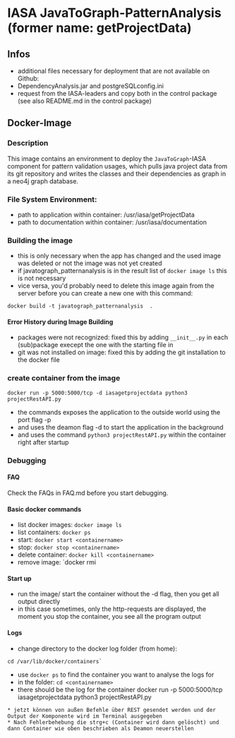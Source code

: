 # IASA JavaToGraph-PatternAnalysis (former name: getProjectData)

## Infos 
* additional files necessary for deployment that are not available on Github: 
* DependencyAnalysis.jar and postgreSQLconfig.ini
* request from the IASA-leaders and copy both in the control package (see also README.md in the control package)

## Docker-Image 
### Description
This image contains an environment to deploy the `JavaToGraph`-IASA component for pattern validation usages, which pulls java project data from its git repository and writes the classes and their dependencies as graph in a neo4j graph database.

### File System Environment:
* path to application within container: /usr/iasa/getProjectData
* path to documentation within container: /usr/iasa/documentation

### Building the image
* this is only necessary when the app has changed and the used image was deleted or not the image was not yet created
* if javatograph_patternanalysis is in the result list of `docker image ls` this is not necessary
* vice versa, you'd probably need to delete this image again from the server before you can create a new one with this command:  
```
docker build -t javatograph_patternanalysis  .
```
#### Error History during Image Building 
* packages were not recognized: fixed this by adding `__init__.py` in each (sub)package execept the one with the starting file in
* git was not installed on image: fixed this by adding the git installation to the docker file

### create container from the image 

```
docker run -p 5000:5000/tcp -d iasagetprojectdata python3 projectRestAPI.py
```

* the commands exposes the application to the outside world using the port flag -p 
* and uses the deamon flag -d to start the application in the background 
* and uses the command `python3 projectRestAPI.py` within the container right after startup 

### Debugging 
#### FAQ 
Check the FAQs in FAQ.md before you start debugging.

#### Basic docker commands
* list docker images: `docker image ls`
* list containers: `docker ps`
* start: `docker start <containername>`
* stop: `docker stop <containername>`
* delete container: `docker kill <containername>`
* remove image: `docker rmi <imagename>

#### Start up 
* run the image/ start the container without the -d flag, then you get all output directly 
* in this case sometimes, only the http-requests are displayed, the moment you stop the container, you see all the program output

#### Logs 
* change directory to the docker log folder (from home): 
```
cd /var/lib/docker/containers`
```
* use `docker ps` to find the container you want to analyse the logs for
* in the folder: `cd <containername>`
* there should be the log for the container 
docker run -p 5000:5000/tcp iasagetprojectdata python3 projectRestAPI.py
```
* jetzt können von außen Befehle über REST gesendet werden und der Output der Komponente wird im Terminal ausgegeben 
* Nach Fehlerbehebung die strg+c (Container wird dann gelöscht) und dann Container wie oben beschrieben als Deamon neuerstellen 

